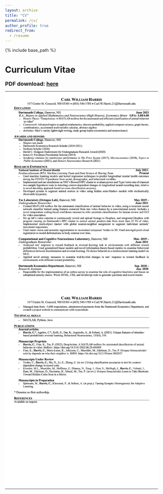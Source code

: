 ```yaml
---
layout: archive
title: "CV"
permalink: /cv/
author_profile: true
redirect_from:
  - /resume
---
```


{% include base_path %}

# Curriculum Vitae

<font size="4"><b>PDF download: <a href="../files/cv.pdf">here</a></b></font> 


<table width="100%" style="border:none;" >
<tr style="width:100%;border:none;">
<td style="padding:0px" width="100%">
<img src="../files/page_1.png" width="100%">
</td>
</tr>
<tr style="width:100%;border:none;">
<td style="\padding:0px" width="100%">
<img src="../files/page_2.png" width="100%">
</td>
</tr>
</table>

